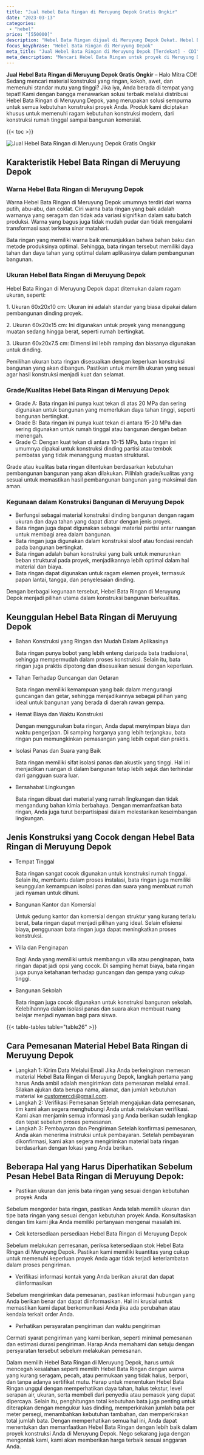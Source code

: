 ```yaml
---
title: "Jual Hebel Bata Ringan di Meruyung Depok Gratis Ongkir"
date: "2023-03-13"
categories:
 - "hebel"
price: "[550000]"
description: "Hebel Bata Ringan dijual di Meruyung Depok Dekat. Hebel Bata Ringan ini sering digunakan dalam proyek pembangunan sebagai bahan bangunan dinding yang kokoh dan awet. Silakan hubungi kami untuk informasi lebih lanjut."
focus_keyphrase: "Hebel Bata Ringan di Meruyung Depok"
meta_title: "Jual Hebel Bata Ringan di Meruyung Depok [Terdekat] - CDI"
meta_description: "Mencari Hebel Bata Ringan untuk proyek di Meruyung Depok? Kami memiliki Hebel Bata Ringan berkualitas untuk bahan bangunan dinding. Dapatkan penawaran terbaik sekarang."
---
```


**Jual Hebel Bata Ringan di Meruyung Depok Gratis Ongkir** – Halo Mitra CDI! Sedang mencari material konstruksi yang ringan, kokoh, awet, dan memenuhi standar mutu yang tinggi? Jika iya, Anda berada di tempat yang tepat! Kami dengan bangga menawarkan solusi terbaik melalui distribusi Hebel Bata Ringan di Meruyung Depok, yang merupakan solusi sempurna untuk semua kebutuhan konstruksi proyek Anda. Produk kami diciptakan khusus untuk memenuhi ragam kebutuhan konstruksi modern, dari konstruksi rumah tinggal sampai bangunan komersial.

{{< toc >}}

![Jual Hebel Bata Ringan di Meruyung Depok Gratis Ongkir](/images/hebel/hebel-bataringan-28.jpg)

## Karakteristik Hebel Bata Ringan di Meruyung Depok

### Warna Hebel Bata Ringan di Meruyung Depok

Warna Hebel Bata Ringan di Meruyung Depok umumnya terdiri dari warna putih, abu-abu, dan coklat. Ciri warna bata ringan yang baik adalah warnanya yang seragam dan tidak ada variasi signifikan dalam satu batch produksi. Warna yang bagus juga tidak mudah pudar dan tidak mengalami transformasi saat terkena sinar matahari.

Bata ringan yang memiliki warna baik menunjukkan bahwa bahan baku dan metode produksinya optimal. Sehingga, bata ringan tersebut memiliki daya tahan dan daya tahan yang optimal dalam aplikasinya dalam pembangunan bangunan.

### Ukuran Hebel Bata Ringan di Meruyung Depok

Hebel Bata Ringan di Meruyung Depok dapat ditemukan dalam ragam ukuran, seperti:

1\. Ukuran 60x20x10 cm: Ukuran ini adalah standar yang biasa dipakai dalam pembangunan dinding proyek.

2\. Ukuran 60x20x15 cm: Ini digunakan untuk proyek yang menanggung muatan sedang hingga berat, seperti rumah bertingkat.

3\. Ukuran 60x20x7.5 cm: Dimensi ini lebih ramping dan biasanya digunakan untuk dinding.

Pemilihan ukuran bata ringan disesuaikan dengan keperluan konstruksi bangunan yang akan dibangun. Pastikan untuk memilih ukuran yang sesuai agar hasil konstruksi menjadi kuat dan selamat.

### Grade/Kualitas Hebel Bata Ringan di Meruyung Depok

*   Grade A: Bata ringan ini punya kuat tekan di atas 20 MPa dan sering digunakan untuk bangunan yang memerlukan daya tahan tinggi, seperti bangunan bertingkat.
*   Grade B: Bata ringan ini punya kuat tekan di antara 15-20 MPa dan sering digunakan untuk rumah tinggal atau bangunan dengan beban menengah.
*   Grade C: Dengan kuat tekan di antara 10-15 MPa, bata ringan ini umumnya dipakai untuk konstruksi dinding partisi atau tembok pembatas yang tidak menanggung muatan struktural.

Grade atau kualitas bata ringan ditentukan berdasarkan kebutuhan pembangunan bangunan yang akan dilakukan. Pilihlah grade/kualitas yang sesuai untuk memastikan hasil pembangunan bangunan yang maksimal dan aman.

### Kegunaan dalam Konstruksi Bangunan di Meruyung Depok

*   Berfungsi sebagai material konstruksi dinding bangunan dengan ragam ukuran dan daya tahan yang dapat diatur dengan jenis proyek.
*   Bata ringan juga dapat digunakan sebagai material partisi antar ruangan untuk membagi area dalam bangunan.
*   Bata ringan juga digunakan dalam konstruksi sloof atau fondasi rendah pada bangunan bertingkat.
*   Bata ringan adalah bahan konstruksi yang baik untuk menurunkan beban struktural pada proyek, menjadikannya lebih optimal dalam hal material dan biaya.
*   Bata ringan dapat digunakan untuk ragam elemen proyek, termasuk papan lantai, tangga, dan penyelesaian dinding.

Dengan berbagai kegunaan tersebut, Hebel Bata Ringan di Meruyung Depok menjadi pilihan utama dalam konstruksi bangunan berkualitas.

## Keunggulan Hebel Bata Ringan di Meruyung Depok

*   Bahan Konstruksi yang Ringan dan Mudah Dalam Aplikasinya

    Bata ringan punya bobot yang lebih enteng daripada bata tradisional, sehingga mempermudah dalam proses konstruksi. Selain itu, bata ringan juga praktis dipotong dan disesuaikan sesuai dengan keperluan.
*   Tahan Terhadap Guncangan dan Getaran

    Bata ringan memiliki kemampuan yang baik dalam mengurangi guncangan dan getar, sehingga menjadikannya sebagai pilihan yang ideal untuk bangunan yang berada di daerah rawan gempa.
*   Hemat Biaya dan Waktu Konstruksi

    Dengan menggunakan bata ringan, Anda dapat menyimpan biaya dan waktu pengerjaan. Di samping harganya yang lebih terjangkau, bata ringan pun memungkinkan pemasangan yang lebih cepat dan praktis.
*   Isolasi Panas dan Suara yang Baik

    Bata ringan memiliki sifat isolasi panas dan akustik yang tinggi. Hal ini menjadikan ruangan di dalam bangunan tetap lebih sejuk dan terhindar dari gangguan suara luar.
*   Bersahabat Lingkungan

    Bata ringan dibuat dari material yang ramah lingkungan dan tidak mengandung bahan kimia berbahaya. Dengan memanfaatkan bata ringan, Anda juga turut berpartisipasi dalam melestarikan keseimbangan lingkungan.

## Jenis Konstruksi yang Cocok dengan Hebel Bata Ringan di Meruyung Depok

*   Tempat Tinggal

    Bata ringan sangat cocok digunakan untuk konstruksi rumah tinggal. Selain itu, membantu dalam proses instalasi, bata ringan juga memiliki keunggulan kemampuan isolasi panas dan suara yang membuat rumah jadi nyaman untuk dihuni.
*   Bangunan Kantor dan Komersial

    Untuk gedung kantor dan komersial dengan struktur yang kurang terlalu berat, bata ringan dapat menjadi pilihan yang ideal. Selain efisiensi biaya, penggunaan bata ringan juga dapat meningkatkan proses konstruksi.
*   Villa dan Penginapan

    Bagi Anda yang memiliki untuk membangun villa atau penginapan, bata ringan dapat jadi opsi yang cocok. Di samping hemat biaya, bata ringan juga punya ketahanan terhadap guncangan dan gempa yang cukup tinggi.
*   Bangunan Sekolah

    Bata ringan juga cocok digunakan untuk konstruksi bangunan sekolah. Kelebihannya dalam isolasi panas dan suara akan membuat ruang belajar menjadi nyaman bagi para siswa.

{{< table-tables table="table26" >}}

## Cara Pemesanan Material Hebel Bata Ringan di Meruyung Depok

*   Langkah 1: Kirim Data Melalui Email
Jika Anda berkeinginan memesan material Hebel Bata Ringan di Meruyung Depok, langkah pertama yang harus Anda ambil adalah mengirimkan data pemesanan melalui email. Silakan ajukan data berupa nama, alamat, dan jumlah kebutuhan material ke customercdi@gmail.com.
*   Langkah 2: Verifikasi Pemesanan
Setelah mengajukan data pemesanan, tim kami akan segera menghubungi Anda untuk melakukan verifikasi. Kami akan menjamin semua informasi yang Anda berikan sudah lengkap dan tepat sebelum proses pemesanan.
*   Langkah 3: Pembayaran dan Pengiriman
Setelah konfirmasi pemesanan, Anda akan menerima instruksi untuk pembayaran. Setelah pembayaran dikonfirmasi, kami akan segera mengirimkan material bata ringan berdasarkan dengan lokasi yang Anda berikan.

## Beberapa Hal yang Harus Diperhatikan Sebelum Pesan Hebel Bata Ringan di Meruyung Depok:

*   Pastikan ukuran dan jenis bata ringan yang sesuai dengan kebutuhan proyek Anda

Sebelum mengorder bata ringan, pastikan Anda telah memilih ukuran dan tipe bata ringan yang sesuai dengan kebutuhan proyek Anda. Konsultasikan dengan tim kami jika Anda memiliki pertanyaan mengenai masalah ini.
*   Cek ketersediaan persediaan Hebel Bata Ringan di Meruyung Depok

Sebelum melakukan pemesanan, periksa ketersediaan stok Hebel Bata Ringan di Meruyung Depok. Pastikan kami memiliki kuantitas yang cukup untuk memenuhi keperluan proyek Anda agar tidak terjadi keterlambatan dalam proses pengiriman.
*   Verifikasi informasi kontak yang Anda berikan akurat dan dapat diinformasikan

Sebelum mengirimkan data pemesanan, pastikan informasi hubungan yang Anda berikan benar dan dapat diinformasikan. Hal ini krusial untuk memastikan kami dapat berkomunikasi Anda jika ada perubahan atau kendala terkait order Anda.
*   Perhatikan persyaratan pengiriman dan waktu pengiriman

Cermati syarat pengiriman yang kami berikan, seperti minimal pemesanan dan estimasi durasi pengiriman. Harap Anda memahami dan setuju dengan persyaratan tersebut sebelum melakukan pemesanan.

Dalam memilih Hebel Bata Ringan di Meruyung Depok, harus untuk mencegah kesalahan seperti memilih Hebel Bata Ringan dengan warna yang kurang seragam, pecah, atau permukaan yang tidak halus, berpori, dan tanpa adanya sertifikat mutu. Harap untuk menentukan Hebel Bata Ringan unggul dengan memperhatikan daya tahan, halus tekstur, level serapan air, ukuran, serta membeli dari penyedia atau pemasok yang dapat dipercaya. Selain itu, penghitungan total kebutuhan bata juga penting untuk diterapkan dengan mengukur luas dinding, memperkirakan jumlah bata per meter persegi, menambahkan kebutuhan tambahan, dan memperkirakan total jumlah bata. Dengan memperhatikan semua hal ini, Anda dapat menentukan dan memanfaatkan Hebel Bata Ringan dengan lebih baik dalam proyek konstruksi Anda di Meruyung Depok. Nego sekarang juga dengan mengontak kami, kami akan memberikan harga terbaik sesuai anggaran Anda.
